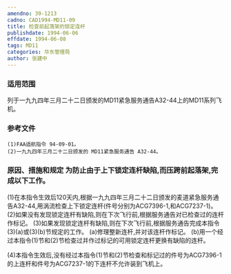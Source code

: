 ```yaml
---
amendno: 39-1213
cadno: CAD1994-MD11-09
title: 检查前起落架的锁定连杆
publishdate: 1994-06-06
effdate: 1994-06-08
tags: MD11
categories: 华东管理局
author: 张建中
---
```


### 适用范围 
列于一九九四年三月二十二日颁发的MD11紧急服务通告A32-44上的MD11系列飞机。

<!--more-->
### 参考文件
    (1)FAA适航指令 94-09-01。
    (2)一九九四年三月二十二日颁发的 MD11紧急服务通告 A32-44。

### 原因、措施和规定     为防止由于上下锁定连杆缺陷,而压跨前起落架,完成以下工作。 
(1)在本指令生效后120天内,根据一九九四年三月二十二日颁发的麦道紧急服务通告A32-44,用涡流检查上下锁定连杆(件号分别为ACG7396-1,和ACG7237-1)。
    (2)如果没有发现锁定连杆有缺陷,则在下次飞行前,根据服务通告对已检查过的连杆作标记。 
    (3)如果发现锁定连杆有缺陷,则在下次飞行前,根据服务通告完成本指令(3)(a)或(3)(b)节规定的工作。 
(a)修理整新连杆,并对该连杆作标记。 
(b)用一个经过本指令(1)节和(2)节检查过并作过标记的可用锁定连杆更换有缺陷的连杆。 

       
(4)本指令生效后,没有经过本指令(1)节和(2)节检查和标记过的件号为ACG7396-1的上连杆和件号为ACG7237-1的下连杆不允许装到飞机上。
